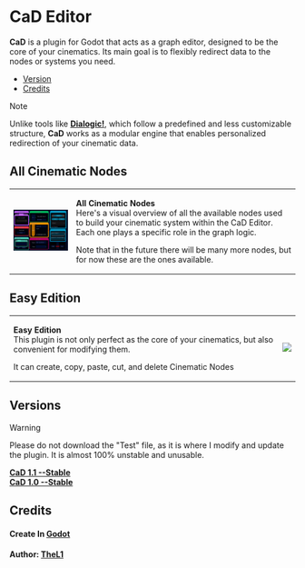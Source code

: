 # CaD Editor



  
**CaD** is a plugin for Godot that acts as a graph editor, designed to be the core of your cinematics. Its main goal is to flexibly redirect data to the nodes or systems you need.
- [Version](#versions)
- [Credits](#credits)

> [!NOTE]  
> Unlike tools like [**Dialogic!**](https://github.com/dialogic-godot/dialogic), which follow a predefined and less customizable structure, **CaD** works as a modular engine that enables personalized redirection of your cinematic data.

## All Cinematic Nodes
<table>
  <tr>
    <td>
      <img src="https://github.com/Proyecto-Carpincho/CaD-Editor/blob/main/To%20Readme/All%20Cinematic%20Nodes.png" width="300"/>
    </td>
    <td>
      <p><strong>All Cinematic Nodes</strong><br/>
      Here's a visual overview of all the available nodes used to build your cinematic system within the CaD Editor. Each one plays a specific role in the graph logic.</p><p>Note that in the future there will be many more nodes, but for now these are the ones available.</p>
    </td>
  </tr>
</table>

## Easy Edition

<table>
  <tr>
    <td>
      <p><strong>Easy Edition</strong><br/>
      This plugin is not only perfect as the core of your cinematics, but also convenient for modifying them.</p>
      <p>It can create, copy, paste, cut, and delete Cinematic Nodes</p>
    </td>
    <td>
      <img src="https://github.com/Proyecto-Carpincho/CaD-Editor/blob/main/To%20Readme/Editor%20Test.gif" width = "500"/>
    </td>
  </tr>
</table>

## Versions
>[!WARNING]
> Please do not download the "Test" file, as it is where I modify and update the plugin. It is almost 100% unstable and unusable.

[**CaD 1.1    --Stable**](https://github.com/Proyecto-Carpincho/CaD-Editor/releases/tag/StableVersion-1.1)
<br>
[**CaD 1.0    --Stable**](https://github.com/Proyecto-Carpincho/CaD-Editor/releases/tag/StableVersion-1.0)

## Credits
#### Create In [Godot](https://github.com/godotengine/godot)
#### **Author:** [TheL1](https://github.com/Luis-M-S)
